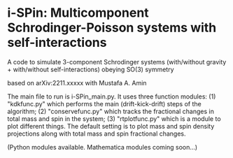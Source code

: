 # i-SPin: Multicomponent Schrodinger-Poisson systems with self-interactions

A code to simulate 3-component Schrodinger systems (with/without gravity + with/without self-interactions) obeying SO(3) symmetry

based on arXiv:2211.xxxxx with Mustafa A. Amin

The main file to run is i-SPin_main.py. It uses three function modules: (1) "kdkfunc.py" which performs the main (drift-kick-drift) steps of the algorithm; (2) "conservefunc.py" which tracks the fractional changes in total mass and spin in the system; (3) "rtplotfunc.py" which is a module to plot different things. The default setting is to plot mass and spin density projections along with total mass and spin fractional changes.

(Python modules available. Mathematica modules coming soon...)
